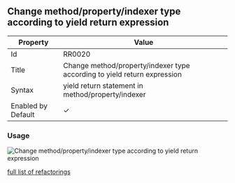 ## Change method/property/indexer type according to yield return expression

| Property           | Value                                                                    |
| ------------------ | ------------------------------------------------------------------------ |
| Id                 | RR0020                                                                   |
| Title              | Change method/property/indexer type according to yield return expression |
| Syntax             | yield return statement in method/property/indexer                        |
| Enabled by Default | &#x2713;                                                                 |

### Usage

![Change method/property/indexer type according to yield return expression](../../images/refactorings/ChangeMemberTypeAccordingToYieldReturnExpression.png)

[full list of refactorings](Refactorings.md)
